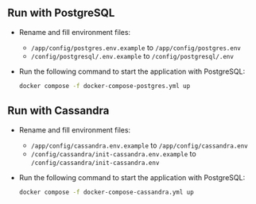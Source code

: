 ## Run with PostgreSQL

- Rename and fill environment files:
    - `/app/config/postgres.env.example` to `/app/config/postgres.env`
    - `/config/postgresql/.env.example` to `/config/postgresql/.env`

- Run the following command to start the application with PostgreSQL:
    ```bash
    docker compose -f docker-compose-postgres.yml up
    ```

## Run with Cassandra

- Rename and fill environment files:
    - `/app/config/cassandra.env.example` to `/app/config/cassandra.env`
    - `/config/cassandra/init-cassandra.env.example` to `/config/cassandra/init-cassandra.env`

- Run the following command to start the application with PostgreSQL:
    ```bash
    docker compose -f docker-compose-cassandra.yml up
    ```